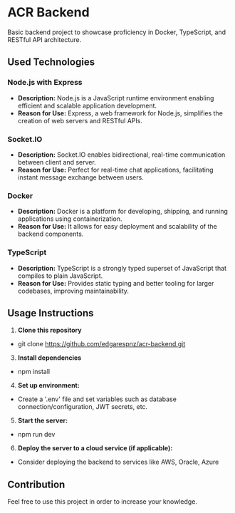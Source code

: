# ACR Backend

Basic backend project to showcase proficiency in Docker, TypeScript, and RESTful API architecture.

## Used Technologies

### Node.js with Express
- **Description:** Node.js is a JavaScript runtime environment enabling efficient and scalable application development.
- **Reason for Use:** Express, a web framework for Node.js, simplifies the creation of web servers and RESTful APIs.

### Socket.IO
- **Description:** Socket.IO enables bidirectional, real-time communication between client and server.
- **Reason for Use:** Perfect for real-time chat applications, facilitating instant message exchange between users.

### Docker
- **Description:** Docker is a platform for developing, shipping, and running applications using containerization.
- **Reason for Use:** It allows for easy deployment and scalability of the backend components.

### TypeScript
- **Description:** TypeScript is a strongly typed superset of JavaScript that compiles to plain JavaScript.
- **Reason for Use:** Provides static typing and better tooling for larger codebases, improving maintainability.

## Usage Instructions

1. **Clone this repository**
  - git clone https://github.com/edgarespnz/acr-backend.git
3. **Install dependencies**
  - npm install
4. **Set up environment:**
  - Create a '.env' file and set variables such as database connection/configuration, JWT secrets, etc.
5. **Start the server:**
  - npm run dev 
6. **Deploy the server to a cloud service (if applicable):**
  - Consider deploying the backend to services like AWS, Oracle, Azure

## Contribution
Feel free to use this project in order to increase your knowledge.
